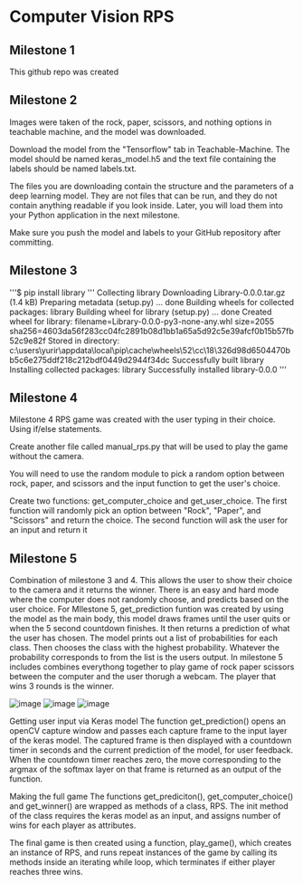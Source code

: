 # Computer Vision RPS

## Milestone 1

This github repo was created

## Milestone 2

Images were taken of the rock, paper, scissors, and nothing options in teachable machine, and the model was downloaded.

Download the model from the "Tensorflow" tab in Teachable-Machine. The model should be named keras_model.h5 and the text file containing the labels should be named labels.txt.

The files you are downloading contain the structure and the parameters of a deep learning model. They are not files that can be run, and they do not contain anything readable if you look inside. Later, you will load them into your Python application in the next milestone.

Make sure you push the model and labels to your GitHub repository after committing.

## Milestone 3 

'''$ pip install library '''
    Collecting library
    Downloading Library-0.0.0.tar.gz (1.4 kB)
    Preparing metadata (setup.py) ... done
    Building wheels for collected packages: library
    Building wheel for library (setup.py) ... done
    Created wheel for library: filename=Library-0.0.0-py3-none-any.whl size=2055 sha256=4603da56f283cc04fc2891b08d1bb1a65a5d92c5e39afcf0b15b57fb52c9e82f
    Stored in directory: c:\users\yurir\appdata\local\pip\cache\wheels\52\cc\18\326d98d6504470bb5c6e275ddf218c212bdf0449d2944f34dc
    Successfully built library
    Installing collected packages: library
    Successfully installed library-0.0.0 '''

## Milestone 4 
Milestone 4 RPS game was created with the user typing in their choice. Using if/else statements. 


Create another file called manual_rps.py that will be used to play the game without the camera.

You will need to use the random module to pick a random option between rock, paper, and scissors and the input function to get the user's choice.

Create two functions: get_computer_choice and get_user_choice. The first function will randomly pick an option between "Rock", "Paper", and "Scissors" and return the choice. The second function will ask the user for an input and return it

## Milestone 5 
Combination of milestone 3 and 4. This allows the user to show their choice to the camera and it returns the winner. There is an easy and hard mode where the computer does not randomly choose, and predicts based on the user choice. For MIlestone 5, get_prediction funtion was created by using the model as the main body, this model draws frames until the user quits or when the 5 second countdown finishes. It then returns a prediction of what the user has chosen. The model prints out a list of probabilities for each class. Then chooses the class with the highest probability. Whatever the probability corresponds to from the list is the users output. In milestone 5 includes combines everythong together to play game of rock paper scissors between the computer and the user thorugh a webcam. The player that wins 3 rounds is the winner.

![image](https://user-images.githubusercontent.com/116115861/203436413-e649823d-b189-4c07-a05b-4a06290bceca.png)
![image](https://user-images.githubusercontent.com/116115861/203436472-1c50cef8-c29c-4517-8c08-72f1eb2eebb3.png)
![image](https://user-images.githubusercontent.com/116115861/203436590-a2425085-9d65-4628-8f0c-3c66a1a56599.png)


Getting user input via Keras model
The function get_prediction() opens an openCV capture window and passes each capture frame to the input layer of the keras model. The captured frame is then displayed with a countdown timer in seconds and the current prediction of the model, for user feedback. When the countdown timer reaches zero, the move corresponding to the argmax of the softmax layer on that frame is returned as an output of the function.

Making the full game
The functions get_prediciton(), get_computer_choice() and get_winner() are wrapped as methods of a class, RPS. The init method of the class requires the keras model as an input, and assigns number of wins for each player as attributes.

The final game is then created using a function, play_game(), which creates an instance of RPS, and runs repeat instances of the game by calling its methods inside an iterating while loop, which terminates if either player reaches three wins.
